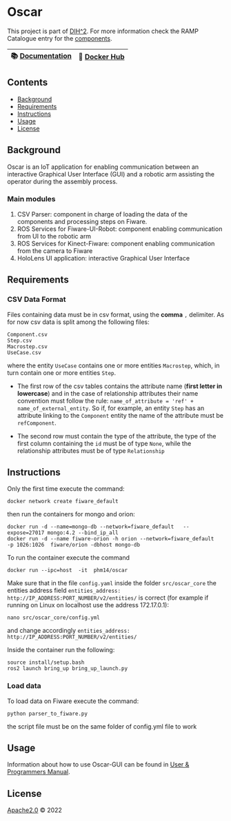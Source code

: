 # Oscar


This project is part of [DIH^2](http://www.dih-squared.eu/). For more information check the RAMP Catalogue entry for the
[components](https://github.com/xxx).

| :books: [Documentation](docs/usermanual.md) | :whale: [Docker Hub](https://hub.docker.com/r/phm14/oscar) |
| --------------------------------------------- | ------------------------------------------------------------- |



## Contents

-   [Background](#background)
-   [Requirements](#requirements)
-   [Instructions](#instructions)
-   [Usage](#usage)
-   [License](#license)

## Background
Oscar is an IoT application for enabling communication between an interactive Graphical User Interface (GUI)
and a robotic arm assisting the operator during the assembly process.

### Main modules
1. CSV Parser: component in charge of loading the data of the components and processing steps on Fiware.
2. ROS Services for Fiware-UI-Robot: component enabling communication from UI to the robotic arm
3. ROS Services for Kinect-Fiware: component enabling communication from the camera to Fiware
4. HoloLens UI application: interactive Graphical User Interface
## Requirements
### CSV Data Format ###
Files containing data must be in csv format, using the **comma** ```,``` delimiter.
As for now csv data is split among the following files:
```
Component.csv
Step.csv
Macrostep.csv
UseCase.csv
```
where the entity ```UseCase``` contains one or more entities ```Macrostep```, which, in turn contain one or more
entities ```Step```.

* The first row of the csv tables contains the attribute name (**first letter in lowercase**) and in the case of relationship
  attributes their name convention must follow the rule:
  ```name_of_attribute = 'ref' + name_of_external_entity```.
  So if, for example, an entity ```Step``` has an attribute linking to the ```Component``` entity the name of the
  attribute must be ```refComponent```.

* The second row must contain the type of the attribute, the type of the first column containing the ```id``` must
  be of type ```None```, while the relationship attributes must be of type ```Relationship```

## Instructions ##
Only the first time execute the command:
```
docker network create fiware_default
```
then run the containers for mongo and orion:
```
docker run -d --name=mongo-db --network=fiware_default   --expose=27017 mongo:4.2 --bind_ip_all
docker run -d --name fiware-orion -h orion --network=fiware_default   -p 1026:1026  fiware/orion -dbhost mongo-db
```


To run the container execute the command
```
docker run --ipc=host  -it  phm14/oscar
```
Make sure that in the file ```config.yaml``` inside the folder ```src/oscar_core``` the entities address field ```entities_address: http://IP_ADDRESS:PORT_NUMBER/v2/entities/``` is correct (for example if running on Linux on localhost use the address 172.17.0.1):
```
nano src/oscar_core/config.yml
```
and change accordingly ```entities_address: http://IP_ADDRESS:PORT_NUMBER/v2/entities/```

Inside the container run the following:
```
source install/setup.bash
ros2 launch bring_up bring_up_launch.py
```
### Load data ###
To load data on Fiware execute the command:
```
python parser_to_fiware.py
```
the script file must be on the same folder of config.yml file to work


## Usage

Information about how to use Oscar-GUI can be found in [User & Programmers Manual](docs/usermanual.md).


## License

[Apache2.0](LICENSE) © 2022

